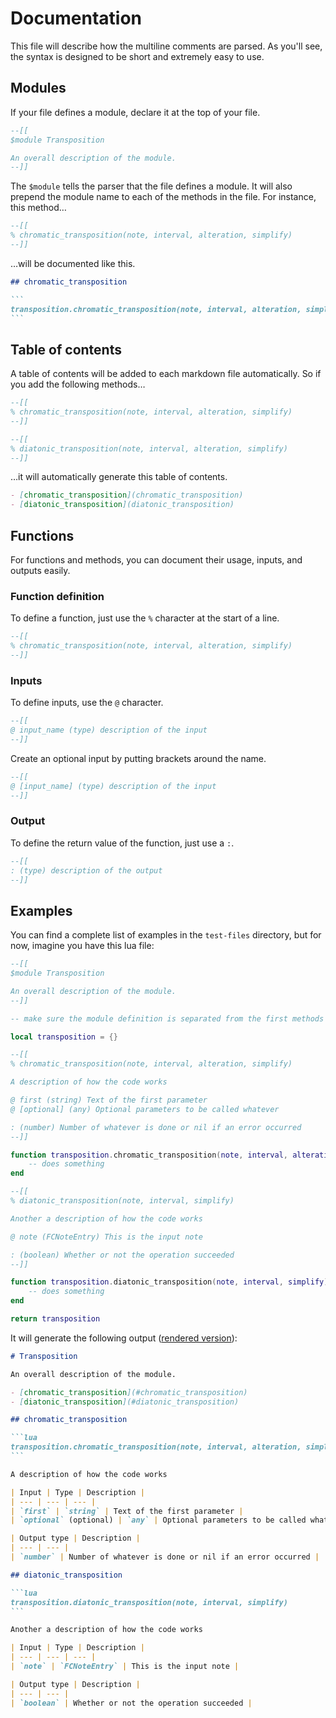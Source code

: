 # Documentation

This file will describe how the multiline comments are parsed. As you'll see, the syntax is designed to be short and extremely easy to use.

## Modules

If your file defines a module, declare it at the top of your file.

```lua
--[[
$module Transposition

An overall description of the module.
--]]
```

The `$module` tells the parser that the file defines a module. It will also prepend the module name to each of the methods in the file. For instance, this method…

```lua
--[[
% chromatic_transposition(note, interval, alteration, simplify)
--]]
```

…will be documented like this.

````md
## chromatic_transposition

```
transposition.chromatic_transposition(note, interval, alteration, simplify)
```
````

## Table of contents

A table of contents will be added to each markdown file automatically. So if you add the following methods…

```lua
--[[
% chromatic_transposition(note, interval, alteration, simplify)
--]]

--[[
% diatonic_transposition(note, interval, alteration, simplify)
--]]
```

…it will automatically generate this table of contents.

```md
- [chromatic_transposition](chromatic_transposition)
- [diatonic_transposition](diatonic_transposition)
```

## Functions

For functions and methods, you can document their usage, inputs, and outputs easily.

### Function definition

To define a function, just use the `%` character at the start of a line.

```lua
--[[
% chromatic_transposition(note, interval, alteration, simplify)
--]]
```

### Inputs

To define inputs, use the `@` character.

```lua
--[[
@ input_name (type) description of the input
--]]
```

Create an optional input by putting brackets around the name.

```lua
--[[
@ [input_name] (type) description of the input
--]]
```

### Output

To define the return value of the function, just use a `:`.

```lua
--[[
: (type) description of the output
--]]
```

## Examples

You can find a complete list of examples in the `test-files` directory, but for now, imagine you have this lua file:

```lua
--[[
$module Transposition

An overall description of the module.
--]]

-- make sure the module definition is separated from the first methods's definition

local transposition = {}

--[[
% chromatic_transposition(note, interval, alteration, simplify)

A description of how the code works

@ first (string) Text of the first parameter
@ [optional] (any) Optional parameters to be called whatever

: (number) Number of whatever is done or nil if an error occurred
--]]

function transposition.chromatic_transposition(note, interval, alteration, simplify)
    -- does something
end

--[[
% diatonic_transposition(note, interval, simplify)

Another a description of how the code works

@ note (FCNoteEntry) This is the input note

: (boolean) Whether or not the operation succeeded
--]]

function transposition.diatonic_transposition(note, interval, simplify)
    -- does something
end

return transposition
```

It will generate the following output ([rendered version](test-files/outputs/unit-test-1.md)):

````md
# Transposition

An overall description of the module.

- [chromatic_transposition](#chromatic_transposition)
- [diatonic_transposition](#diatonic_transposition)

## chromatic_transposition

```lua
transposition.chromatic_transposition(note, interval, alteration, simplify)
```

A description of how the code works

| Input | Type | Description |
| --- | --- | --- |
| `first` | `string` | Text of the first parameter |
| `optional` (optional) | `any` | Optional parameters to be called whatever |

| Output type | Description |
| --- | --- |
| `number` | Number of whatever is done or nil if an error occurred |

## diatonic_transposition

```lua
transposition.diatonic_transposition(note, interval, simplify)
```

Another a description of how the code works

| Input | Type | Description |
| --- | --- | --- |
| `note` | `FCNoteEntry` | This is the input note |

| Output type | Description |
| --- | --- |
| `boolean` | Whether or not the operation succeeded |
````
